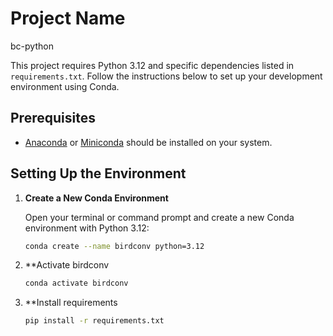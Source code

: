 # Project Name
bc-python

This project requires Python 3.12 and specific dependencies listed in `requirements.txt`. Follow the instructions below to set up your development environment using Conda.

## Prerequisites

- [Anaconda](https://www.anaconda.com/products/distribution#download-section) or [Miniconda](https://docs.conda.io/en/latest/miniconda.html) should be installed on your system.

## Setting Up the Environment

1. **Create a New Conda Environment**

   Open your terminal or command prompt and create a new Conda environment with Python 3.12:

   ```bash
   conda create --name birdconv python=3.12


2. **Activate birdconv
   ```bash
   conda activate birdconv

3. **Install requirements
   ```bash
   pip install -r requirements.txt